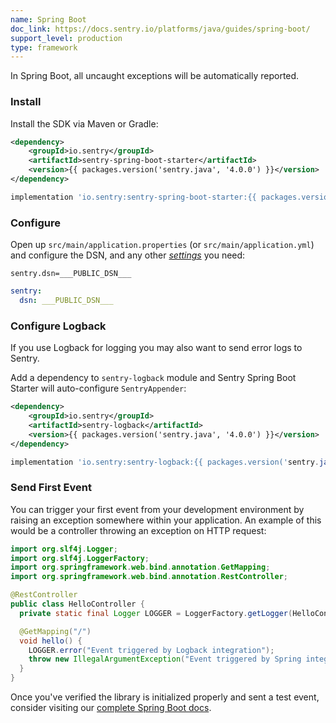 ```yaml
---
name: Spring Boot
doc_link: https://docs.sentry.io/platforms/java/guides/spring-boot/
support_level: production
type: framework
---
```


In Spring Boot, all uncaught exceptions will be automatically reported.

### Install

Install the SDK via Maven or Gradle:

```xml {tabTitle:Maven}
<dependency>
    <groupId>io.sentry</groupId>
    <artifactId>sentry-spring-boot-starter</artifactId>
    <version>{{ packages.version('sentry.java', '4.0.0') }}</version>
</dependency>
```

```groovy {tabTitle:Gradle}
implementation 'io.sentry:sentry-spring-boot-starter:{{ packages.version('sentry.java', '4.0.0') }}'
```

### Configure

Open up `src/main/application.properties` (or `src/main/application.yml`) and configure the DSN, and any other [_settings_](/platforms/java/configuration/#options) you need:

```properties {tabTitle:application.properties}
sentry.dsn=___PUBLIC_DSN___
```

```yaml {tabTitle:application.yml}
sentry:
  dsn: ___PUBLIC_DSN___
```

### Configure Logback

If you use Logback for logging you may also want to send error logs to Sentry.

Add a dependency to `sentry-logback` module and Sentry Spring Boot Starter will auto-configure `SentryAppender`:

```xml {tabTitle:Maven}
<dependency>
    <groupId>io.sentry</groupId>
    <artifactId>sentry-logback</artifactId>
    <version>{{ packages.version('sentry.java', '4.0.0') }}</version>
</dependency>
```

```groovy {tabTitle:Gradle}
implementation 'io.sentry:sentry-logback:{{ packages.version('sentry.java', '4.0.0') }}'
```

### Send First Event

You can trigger your first event from your development environment by raising an exception somewhere within your application. An example of this would be a controller throwing an exception on HTTP request:

```java
import org.slf4j.Logger;
import org.slf4j.LoggerFactory;
import org.springframework.web.bind.annotation.GetMapping;
import org.springframework.web.bind.annotation.RestController;

@RestController
public class HelloController {
  private static final Logger LOGGER = LoggerFactory.getLogger(HelloController.class);

  @GetMapping("/")
  void hello() {
    LOGGER.error("Event triggered by Logback integration");
    throw new IllegalArgumentException("Event triggered by Spring integration");
  }
}
```

Once you've verified the library is initialized properly and sent a test event, consider visiting our [complete Spring Boot docs](https://docs.sentry.io/platforms/java/guides/spring-boot/).
